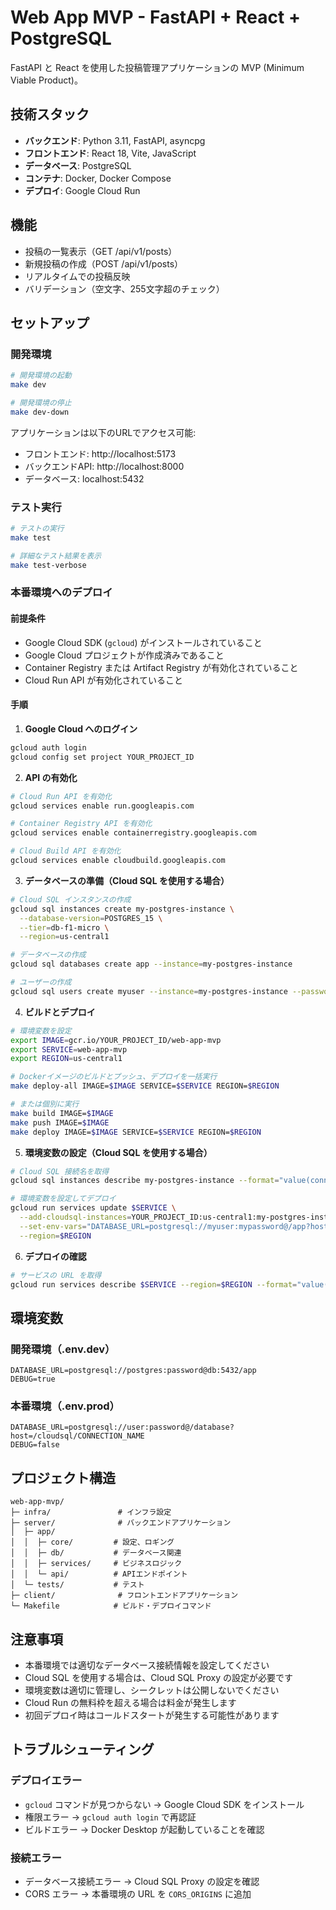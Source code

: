 # Web App MVP - FastAPI + React + PostgreSQL

FastAPI と React を使用した投稿管理アプリケーションの MVP (Minimum Viable Product)。

## 技術スタック

- **バックエンド**: Python 3.11, FastAPI, asyncpg
- **フロントエンド**: React 18, Vite, JavaScript
- **データベース**: PostgreSQL
- **コンテナ**: Docker, Docker Compose
- **デプロイ**: Google Cloud Run

## 機能

- 投稿の一覧表示（GET /api/v1/posts）
- 新規投稿の作成（POST /api/v1/posts）
- リアルタイムでの投稿反映
- バリデーション（空文字、255文字超のチェック）

## セットアップ

### 開発環境

```bash
# 開発環境の起動
make dev

# 開発環境の停止
make dev-down
```

アプリケーションは以下のURLでアクセス可能:
- フロントエンド: http://localhost:5173
- バックエンドAPI: http://localhost:8000
- データベース: localhost:5432

### テスト実行

```bash
# テストの実行
make test

# 詳細なテスト結果を表示
make test-verbose
```

### 本番環境へのデプロイ

#### 前提条件
- Google Cloud SDK (`gcloud`) がインストールされていること
- Google Cloud プロジェクトが作成済みであること
- Container Registry または Artifact Registry が有効化されていること
- Cloud Run API が有効化されていること

#### 手順

1. **Google Cloud へのログイン**
```bash
gcloud auth login
gcloud config set project YOUR_PROJECT_ID
```

2. **API の有効化**
```bash
# Cloud Run API を有効化
gcloud services enable run.googleapis.com

# Container Registry API を有効化
gcloud services enable containerregistry.googleapis.com

# Cloud Build API を有効化
gcloud services enable cloudbuild.googleapis.com
```

3. **データベースの準備（Cloud SQL を使用する場合）**
```bash
# Cloud SQL インスタンスの作成
gcloud sql instances create my-postgres-instance \
  --database-version=POSTGRES_15 \
  --tier=db-f1-micro \
  --region=us-central1

# データベースの作成
gcloud sql databases create app --instance=my-postgres-instance

# ユーザーの作成
gcloud sql users create myuser --instance=my-postgres-instance --password=mypassword
```

4. **ビルドとデプロイ**
```bash
# 環境変数を設定
export IMAGE=gcr.io/YOUR_PROJECT_ID/web-app-mvp
export SERVICE=web-app-mvp
export REGION=us-central1

# Dockerイメージのビルドとプッシュ、デプロイを一括実行
make deploy-all IMAGE=$IMAGE SERVICE=$SERVICE REGION=$REGION

# または個別に実行
make build IMAGE=$IMAGE
make push IMAGE=$IMAGE
make deploy IMAGE=$IMAGE SERVICE=$SERVICE REGION=$REGION
```

5. **環境変数の設定（Cloud SQL を使用する場合）**
```bash
# Cloud SQL 接続名を取得
gcloud sql instances describe my-postgres-instance --format="value(connectionName)"

# 環境変数を設定してデプロイ
gcloud run services update $SERVICE \
  --add-cloudsql-instances=YOUR_PROJECT_ID:us-central1:my-postgres-instance \
  --set-env-vars="DATABASE_URL=postgresql://myuser:mypassword@/app?host=/cloudsql/YOUR_PROJECT_ID:us-central1:my-postgres-instance" \
  --region=$REGION
```

6. **デプロイの確認**
```bash
# サービスの URL を取得
gcloud run services describe $SERVICE --region=$REGION --format="value(status.url)"
```

## 環境変数

### 開発環境（.env.dev）
```
DATABASE_URL=postgresql://postgres:password@db:5432/app
DEBUG=true
```

### 本番環境（.env.prod）
```
DATABASE_URL=postgresql://user:password@/database?host=/cloudsql/CONNECTION_NAME
DEBUG=false
```

## プロジェクト構造

```
web-app-mvp/
├─ infra/               # インフラ設定
├─ server/              # バックエンドアプリケーション
│  ├─ app/
│  │  ├─ core/         # 設定、ロギング
│  │  ├─ db/           # データベース関連
│  │  ├─ services/     # ビジネスロジック
│  │  └─ api/          # APIエンドポイント
│  └─ tests/           # テスト
├─ client/              # フロントエンドアプリケーション
└─ Makefile            # ビルド・デプロイコマンド
```

## 注意事項

- 本番環境では適切なデータベース接続情報を設定してください
- Cloud SQL を使用する場合は、Cloud SQL Proxy の設定が必要です
- 環境変数は適切に管理し、シークレットは公開しないでください
- Cloud Run の無料枠を超える場合は料金が発生します
- 初回デプロイ時はコールドスタートが発生する可能性があります

## トラブルシューティング

### デプロイエラー
- `gcloud` コマンドが見つからない → Google Cloud SDK をインストール
- 権限エラー → `gcloud auth login` で再認証
- ビルドエラー → Docker Desktop が起動していることを確認

### 接続エラー
- データベース接続エラー → Cloud SQL Proxy の設定を確認
- CORS エラー → 本番環境の URL を `CORS_ORIGINS` に追加